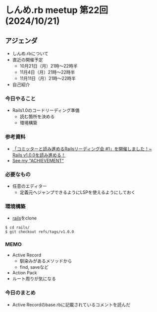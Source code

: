 # しんめ.rb meetup 第22回(2024/10/21)

## アジェンダ

- しんめ.rbについて
- 直近の開催予定
  - 10月21日（月）21時〜22時半
  - 11月4日（月）21時〜22時半
  - 11月11日（月）21時〜22時半
- 自己紹介


### 今日やること

- Rails1.0のコードリーディング準備
  - 読む箇所を決める
  - 環境構築

### 参考資料

- [「コミッターと読み進めるRailsリーディング会 #1」を開催しました！~ Rails v1.0.0を読み進める！](https://tech.andpad.co.jp/entry/2020/02/18/092938)
- [See my "ACHIEVEMENT"](https://speakerdeck.com/coe401_/applaudherjp)

### 必要なもの

- 任意のエディター
  - 定義元へジャンプできるようにLSPを使えるようにしておく

### 環境構築

- [rails](https://github.com/rails/rails)をclone

```
$ cd rails/
$ git checkout refs/tags/v1.0.0
```

### MEMO

- Active Record
  - 馴染みがあるメソッドから
  - find, saveなど
- Action Pack
- ルート周りが気になる

### 今日のまとめ

- Active Recordのbase.rbに記載されているコメントを読んだ
